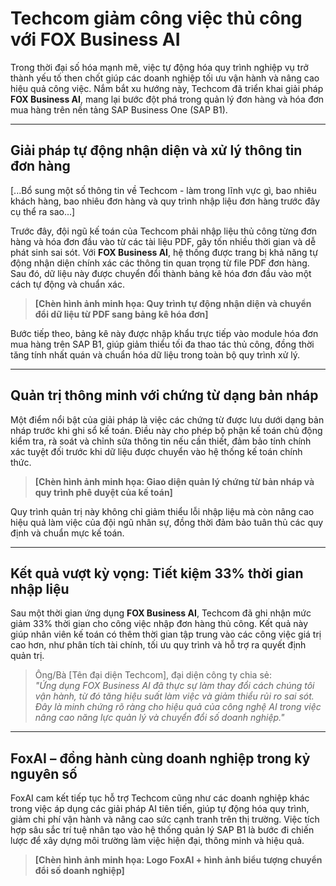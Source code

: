 # Techcom giảm công việc thủ công với FOX Business AI

Trong thời đại số hóa mạnh mẽ, việc tự động hóa quy trình nghiệp vụ trở thành yếu tố then chốt giúp các doanh nghiệp tối ưu vận hành và nâng cao hiệu quả công việc. Nắm bắt xu hướng này, Techcom đã triển khai giải pháp **FOX Business AI**, mang lại bước đột phá trong quản lý đơn hàng và hóa đơn mua hàng trên nền tảng SAP Business One (SAP B1).

---

## Giải pháp tự động nhận diện và xử lý thông tin đơn hàng

[...Bổ sung một số thông tin về Techcom - làm trong lĩnh vực gì, bao nhiêu khách hàng, bao nhiêu đơn hàng và quy trình nhập liệu đơn hàng trước đây cụ thể ra sao...]

Trước đây, đội ngũ kế toán của Techcom phải nhập liệu thủ công từng đơn hàng và hóa đơn đầu vào từ các tài liệu PDF, gây tốn nhiều thời gian và dễ phát sinh sai sót. Với **FOX Business AI**, hệ thống được trang bị khả năng tự động nhận diện chính xác các thông tin quan trọng từ file PDF đơn hàng. Sau đó, dữ liệu này được chuyển đổi thành bảng kê hóa đơn đầu vào một cách tự động và chuẩn xác.

> **[Chèn hình ảnh minh họa: Quy trình tự động nhận diện và chuyển đổi dữ liệu từ PDF sang bảng kê hóa đơn]**

Bước tiếp theo, bảng kê này được nhập khẩu trực tiếp vào module hóa đơn mua hàng trên SAP B1, giúp giảm thiểu tối đa thao tác thủ công, đồng thời tăng tính nhất quán và chuẩn hóa dữ liệu trong toàn bộ quy trình xử lý.

---

## Quản trị thông minh với chứng từ dạng bản nháp

Một điểm nổi bật của giải pháp là việc các chứng từ được lưu dưới dạng bản nháp trước khi ghi sổ kế toán. Điều này cho phép bộ phận kế toán chủ động kiểm tra, rà soát và chỉnh sửa thông tin nếu cần thiết, đảm bảo tính chính xác tuyệt đối trước khi dữ liệu được chuyển vào hệ thống kế toán chính thức.

> **[Chèn hình ảnh minh họa: Giao diện quản lý chứng từ bản nháp và quy trình phê duyệt của kế toán]**

Quy trình quản trị này không chỉ giảm thiểu lỗi nhập liệu mà còn nâng cao hiệu quả làm việc của đội ngũ nhân sự, đồng thời đảm bảo tuân thủ các quy định và chuẩn mực kế toán.

---

## Kết quả vượt kỳ vọng: Tiết kiệm 33% thời gian nhập liệu

Sau một thời gian ứng dụng **FOX Business AI**, Techcom đã ghi nhận mức giảm 33% thời gian cho công việc nhập đơn hàng thủ công. Kết quả này giúp nhân viên kế toán có thêm thời gian tập trung vào các công việc giá trị cao hơn, như phân tích tài chính, tối ưu quy trình và hỗ trợ ra quyết định quản trị.

> Ông/Bà [Tên đại diện Techcom], đại diện công ty chia sẻ:  
> _"Ứng dụng FOX Business AI đã thực sự làm thay đổi cách chúng tôi vận hành, từ đó tăng hiệu suất làm việc và giảm thiểu rủi ro sai sót. Đây là minh chứng rõ ràng cho hiệu quả của công nghệ AI trong việc nâng cao năng lực quản lý và chuyển đổi số doanh nghiệp."_

---

## FoxAI – đồng hành cùng doanh nghiệp trong kỷ nguyên số

FoxAI cam kết tiếp tục hỗ trợ Techcom cũng như các doanh nghiệp khác trong việc áp dụng các giải pháp AI tiên tiến, giúp tự động hóa quy trình, giảm chi phí vận hành và nâng cao sức cạnh tranh trên thị trường. Việc tích hợp sâu sắc trí tuệ nhân tạo vào hệ thống quản lý SAP B1 là bước đi chiến lược để xây dựng môi trường làm việc hiện đại, thông minh và hiệu quả.

> **[Chèn hình ảnh minh họa: Logo FoxAI + hình ảnh biểu tượng chuyển đổi số doanh nghiệp]**
